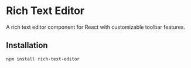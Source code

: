 # Rich Text Editor

A rich text editor component for React with customizable toolbar features.

## Installation

```bash
npm install rich-text-editor
